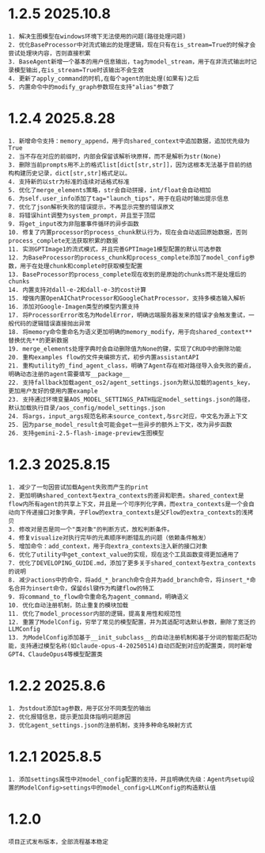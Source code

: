 # 1.2.5 2025.10.8
    1. 解决生图模型在windows环境下无法使用的问题(路径处理问题)
    2. 优化BaseProcessor中对流式输出的处理逻辑，现在只有在is_stream=True的时候才会尝试处理块内容，否则直接积累
    3. BaseAgent新增一个基本的用户信息输出，tag为model_stream，用于在非流式输出时记录模型输出,在is_stream=True时该输出不会生效
    4. 更新了apply_command的时机,在每个agent的批处理(如果有)之后
    5. 内置命令中的modify_graph参数现在支持"alias"参数了
# 1.2.4 2025.8.28
    1. 新增命令支持：memory_append，用于向shared_context中追加数据，追加优先级为True
    2. 当不存在对应的前缀时，内部会保留该解析块原样，而不是解析为str(None)
    3. 删除当前prompts用不上的格式list[dict[str,str]]，因为这根本无法基于目前的结构构建历史记录，dict[str,str]格式足以。
    4. 支持新的以str为标准的连续对话格式标准
    5. 优化了merge_elements策略，str会自动拼接，int/float会自动相加
    6. 为self.user_info添加了tag="launch_tips"，用于在启动时输出提示信息
    7. 优化了json解析失败的错误提示，不再显示完整的错误原文
    8. 将错误hint调整为system_prompt，并且至于顶层
    9. 将get_input改为非阻塞事件循环的异步函数
    10. 修复了内置processor的process_chunk默认行为，现在会自动返回原始数据，否则process_complete无法获取积累的数据
    11. 实测GPTImage1的流式模式，并且完善GPTImage1模型配置的默认可选参数
    12. 为BaseProcessor的process_chunk和process_complete添加了model_config参数，用于在处理chunk和complete时获取模型配置
    13. BaseProcessor的process_complete现在收到的是原始的chunks而不是处理后的chunks
    14. 内置支持对dall-e-2和dall-e-3的cost计算
    15. 增强内置OpenAIChatProcessor和GoogleChatProcessor，支持多模态输入解析
    16. 添加对Google-Imagen类型的模型内置支持
    17. 将ProcessorError改名为ModelError，明确远端服务器发来的错误才会触发重试，一般代码的逻辑错误直接抛出异常
    18. 将memory命令重命名为语义更加明确的memory_modify，用于向shared_context**替换优先**的更新数据
    19. merge_elements处理字典时会自动删除值为None的键，实现了CRUD中的删除功能
    20. 重构examples flow的文件夹编排方式，初步内置assistantAPI
    21. 重构utility的_find_agent_class，明确了Agent存在相对路径导入会失败的要点，明确动态注册的agent需要填写__package__
    22. 支持fallback加载agent_os2/agent_settings.json为默认加载的agents_key，更加用户友好的使用内置example
    23. 支持通过环境变量AOS_MODEL_SETTINGS_PATH指定model_settings.json的路径，默认加载执行目录/aos_config/model_settings.json
    24. 将args，input_args规范名称未source_context,与src对应，中文名为源上下文
    25. 因为parse_model_result会可能会get一些异步的额外上下文，改为异步函数
    26. 支持gemini-2.5-flash-image-preview生图模型
# 1.2.3 2025.8.15
    1. 减少了一句因尝试加载Agent失败而产生的print
    2. 更加明确shared_context与extra_contexts的差异和职责。shared_context是flow内所有agent的共享上下文，并且是一个可序列化字典，而extra_contexts是一个会自动向下传递接口对象字典，子Flow的extra_contexts是父Flow的extra_contexts的浅拷贝
    3. 修改对是否是同一个"类对象"的判断方式，放松判断条件。
    4. 修复visualize对执行完毕的元素顺序判断错乱的问题（依赖条件触发）
    5. 增加命令：add_context，用于向extra_contexts注入新的接口对象
    6. 优化了utility中get_context_value的实现，现在这个工具函数变得更加通用了
    7. 优化了DEVELOPING_GUIDE.md，添加了更多关于shared_context与extra_contexts的说明
    8. 减少actions中的命令，将add_*_branch命令合并为add_branch命令，将insert_*命名合并为insert命令，保留dsl键作为构建flow的特工
    9. 将command_to_flow命令重命名为agent_command，明确语义
    10. 优化自动注册机制，防止重复的模块加载
    11. 优化了model_processor内部的逻辑，提高复用性和规范性
    12. 重置了ModelConfig，穷举了常见的模型配置，并为其适配可选默认参数，删除了宽泛的LLMConfig
    13. 为ModelConfig添加基于__init_subclass__的自动注册机制和基于分词的智能匹配功能，支持通过模型名称(如claude-opus-4-20250514)自动匹配到对应的配置类，同时新增GPT4、ClaudeOpus4等模型配置类
# 1.2.2 2025.8.6
    1. 为stdout添加tag参数，用于区分不同类型的输出
    2. 优化报错信息，提示更加具体指明问题原因
    3. 优化agent_settings.json的注册机制，支持多种命名映射方式
# 1.2.1 2025.8.5
    1. 添加settings属性中对model_config配置的支持，并且明确优先级：Agent内setup设置的ModelConfig>settings中的model_config>LLMConfig的构造默认值
# 1.2.0 
    项目正式发布版本，全部流程基本稳定
